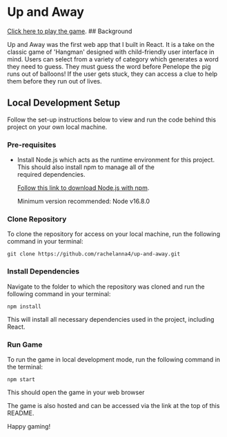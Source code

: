 # Up and Away

[Click here to play the game](https://rachelanna4.github.io/up-and-away/). ## Background

Up and Away was the first web app that I built in React.
It is a take on the classic game of 'Hangman' designed with child-friendly user interface in mind.
Users can select from a variety of category which generates a word they need to guess. They must guess the word before Penelope the pig runs out of balloons!
If the user gets stuck, they can access a clue to help them before they run out of lives.

## Local Development Setup

Follow the set-up instructions below to view and run the code behind this project on your own local machine.

### Pre-requisites

- Install Node.js which acts as the runtime environment for this project. This should also install npm to manage all of the  
   required dependencies.

  [Follow this link to download Node.js with npm](https://nodejs.org/en/download/current/).

  Minimum version recommended: Node v16.8.0

### Clone Repository

To clone the repository for access on your local machine, run the following command in your terminal:

`git clone https://github.com/rachelanna4/up-and-away.git`

### Install Dependencies

Navigate to the folder to which the repository was cloned and run the following command in your terminal:

`npm install`

This will install all necessary dependencies used in the project, including React.

### Run Game

To run the game in local development mode, run the following command in the terminal:

`npm start`

This should open the game in your web browser

The game is also hosted and can be accessed via the link at the top of this README.

Happy gaming!
